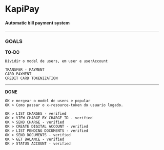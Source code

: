 # KapiPay
#### Automatic bill payment system
<hr>


### GOALS



**TO-DO**
```
Dividir o model de users, em user e userAccount

TRANSFER - PAYMENT
CARD PAYMENT
CREDIT CARD TOKENIZATION
```
<hr>

**DONE**
```
OK > mergear o model de users e popular
OK > Como passar o x-resource-token do usuario logado.

OK > LIST CHARGES - verified
OK > VIEW CHARGE BY CHARGE ID - verified
OK > SEND CHARGE - verified
OK > CREATE DIGITAL ACCOUNT - verified
OK > LIST PENDING DOCUMENTS - verified
OK > SEND DOCUMENTS - verified
OK > GET BALANCE - verified
OK > STATUS ACCOUNT - verified
```
